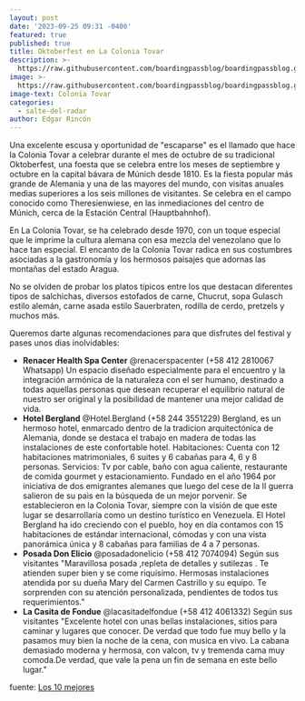 ```yaml
---
layout: post
date: '2023-09-25 09:31 -0400'
featured: true
published: true
title: Oktoberfest en La Colonia Tovar
description: >-
  https://raw.githubusercontent.com/boardingpassblog/boardingpassblog.github.io/main/assets/images/Colonia-Tovar-Hostal.jpg
image: >-
  https://raw.githubusercontent.com/boardingpassblog/boardingpassblog.github.io/main/assets/images/Colonia-Tovar-Hostal.jpg
image-text: Colonia Tovar
categories:
  - salte-del-radar
author: Edgar Rincón
---
```

Una excelente escusa y oportunidad de "escaparse" es el llamado que hace la Colonia Tovar a celebrar durante el mes de octubre de su tradicional Oktoberfest, una foesta que se celebra entre los meses de septiembre y octubre en la capital bávara de Múnich desde 1810.
Es la fiesta popular más grande de Alemania y una de las mayores del mundo, con visitas anuales medias superiores a los seis millones de visitantes. Se celebra en el campo conocido como Theresienwiese, en las inmediaciones del centro de Múnich, cerca de la Estación Central (Hauptbahnhof). 

En La Colonia Tovar, se ha celebrado desde 1970, con un toque especial que le imprime la cultura alemana con esa mezcla del venezolano que lo hace tan especial. El encanto de la Colonia Tovar radica en sus costumbres asociadas a la gastronomía y los hermosos paisajes que adornas las montañas del estado Aragua. 

No se olviden de probar los platos típicos entre los que destacan diferentes tipos de salchichas, diversos estofados de carne, Chucrut, sopa Gulasch estilo alemán, carne asada estilo Sauerbraten, rodilla de cerdo, pretzels y muchos más.

Queremos darte algunas recomendaciones para que disfrutes del festival y pases unos dias inolvidables:

- **Renacer Health Spa Center** 
  @renacerspacenter (+58 412 2810067 Whatsapp)
  Un espacio diseñado especialmente para el encuentro y la integración armónica de la naturaleza con el ser humano, destinado a todas aquellas personas que desean recuperar el equilibrio natural de nuestro ser original y la posibilidad de mantener una mejor calidad de vida.
- **Hotel Bergland** 
  @Hotel.Bergland (+58 244 3551229)
  Bergland, es un hermoso hotel, enmarcado dentro de la tradicion arquitectónica de Alemania, donde se destaca el trabajo en madera de todas las instalaciones de este confortable hotel. Habitaciones: Cuenta con 12 habitaciones matrimoniales, 6 suites y 6 cabañas para 4, 6 y 8 personas. Servicios: Tv por cable, baño con agua caliente, restaurante de comida gourmet y estacionamiento. Fundado en el año 1964 por iniciativa de dos emigrantes alemanes que luego del cese de la II guerra salieron de su paìs en la búsqueda de un mejor porvenir. Se establecieron en la Colonia Tovar, siempre con la visión de que este lugar se desarrollaría como un destino turístico en Venezuela. El Hotel Bergland ha ido creciendo con el pueblo, hoy en día contamos con 15 habitaciones de estándar internacional, cómodas y con una vista panorámica única y 8 cabañas para familias de 4 a 7 personas.
- **Posada Don Elicio**
  @posadadonelicio (+58 412 7074094)
  Según sus visitantes "Maravillosa posada ,repleta de detalles y sutilezas . Te atienden super bien y se come riquísimo. Hermosas instalaciones atendida por su dueña Mary del Carmen Castrillo y su equipo. Te sorprenden con su atención personalizada, pendientes de todos tus requerimientos."
- **La Casita de Fondue**
  @lacasitadelfondue (+58 412 4061332)
  Según sus visitantes "Excelente hotel con unas bellas instalaciones, sitios para caminar y lugares que conocer. De verdad que todo fue muy bello y la pasamos muy bien la noche de la cena, con musica en vivo. La cabana demasiado moderna y hermosa, con valcon, tv y tremenda cama muy comoda.De verdad, que vale la pena un fin de semana en este bello lugar."

fuente: [Los 10 mejores](https://www.tripadvisor.com.ve/)